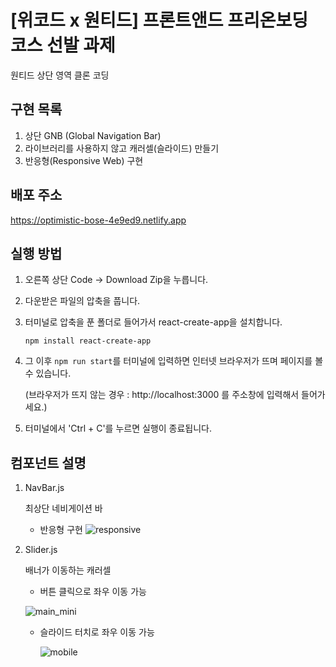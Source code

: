 # [위코드 x 원티드] 프론트앤드 프리온보딩 코스 선발 과제

원티드 상단 영역 클론 코딩

## 구현 목록

1. 상단 GNB (Global Navigation Bar)
2. 라이브러리를 사용하지 않고 캐러셀(슬라이드) 만들기
3. 반응형(Responsive Web) 구현

## 배포 주소

https://optimistic-bose-4e9ed9.netlify.app

## 실행 방법

1. 오른쪽 상단 Code → Download Zip을 누릅니다.

2. 다운받은 파일의 압축을 풉니다.

3. 터미널로 압축을 푼 폴더로 들어가서 react-create-app을 설치합니다.

   `npm install react-create-app`

4. 그 이후 `npm run start`를 터미널에 입력하면 인터넷 브라우저가 뜨며 페이지를 볼 수 있습니다.

   (브라우저가 뜨지 않는 경우 : http://localhost:3000 를 주소창에 입력해서 들어가세요.)

5. 터미널에서 'Ctrl + C'를 누르면 실행이 종료됩니다.

## 컴포넌트 설명

1. NavBar.js

   최상단 네비게이션 바

   - 반응형 구현
     ![responsive](https://user-images.githubusercontent.com/90027202/149720415-7e11f6fa-fcf9-4734-a16b-eb792ba2d327.gif)

2. Slider.js

   배너가 이동하는 캐러셀

   - 버튼 클릭으로 좌우 이동 가능

   ![main_mini](https://user-images.githubusercontent.com/90027202/149716716-e5485055-291e-45b3-a41a-2801d2b6ffa5.gif)

   - 슬라이드 터치로 좌우 이동 가능

     ![mobile](https://user-images.githubusercontent.com/90027202/149771043-54b99a41-0728-409f-ae15-8e159466c2e6.gif)
